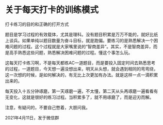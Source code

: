 # 关于每天打卡的训练模式

打卡练习的目的和正确的打开方式

题目是学习过程的有效载体，尤其是理科。没有题目积累是万万不能的，就好比纸上谈兵。如果单纯以题目数量为奋斗目标，就是跑偏。要练习的是熟悉解决一个困难问题的过程。这个过程就是大家嘴里说的“智商差异”。其实，不是智商差异，而是高手熟悉这些问题，熟悉解决困难问题的过程。懂这个事怎么玩。

这每天打卡练习啊，不是每天都练AC一道题目，而是要投入固定时间去熟悉思考的过程，一道题目，今天想一遍没想出来，明天从头想，就会遇到相同的弯弯绕，这一次想的时候，是如何解决的，有无比上次更加有办法。就是这样一点一滴积累出来的。

每天投入十五分钟琢磨，第一天琢磨一遍，不太懂，第二天从头再琢磨一遍看看有无变化，这就是很好的练习过程。当积累多了，就不用琢磨了，而是迎刃而解。

注意，有疑问的，不要自己憋着，大胆问我。



2021年4月11日，发于微信群